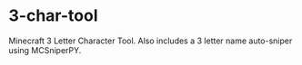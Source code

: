 # 3-char-tool
Minecraft 3 Letter Character Tool. Also includes a 3 letter name auto-sniper using MCSniperPY.
